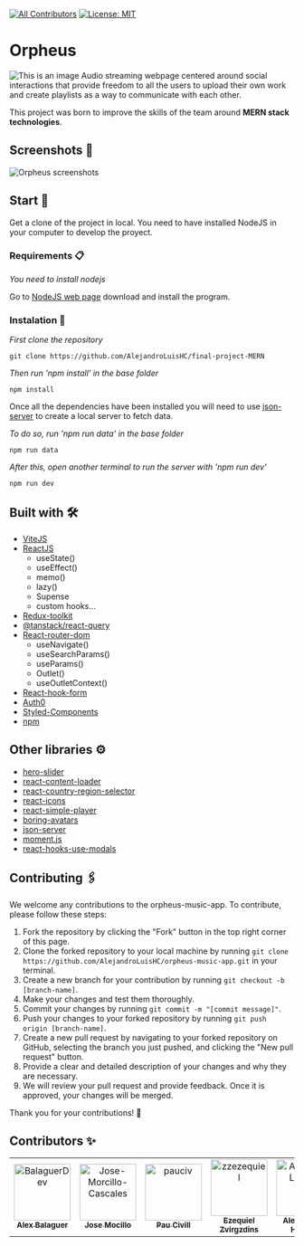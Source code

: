 [![All Contributors](https://img.shields.io/badge/all_contributors-4-orange.svg?style=flat-square)](#contributors-)
[![License: MIT](https://img.shields.io/badge/License-MIT-yellow.svg)](https://opensource.org/licenses/MIT)
# Orpheus 
![This is an image](https://res.cloudinary.com/drghk9p6q/image/upload/v1671122043/Final-Project-MERN/Readme/WhatsApp_Image_2022-12-15_at_17.29.42_c8gara.jpg)
Audio streaming webpage centered around social interactions that provide freedom to all the users to upload their own work and create playlists as a way to communicate with each other. 

This project was born to improve the skills of the team around **MERN stack technologies**. 

## Screenshots 📸
![Orpheus screenshots](https://res.cloudinary.com/drghk9p6q/image/upload/v1675415760/Final-Project-MERN/Presentacion/Readme_1_p5ywae.png)

## Start 🚀

Get a clone of the project in local. You need to have installed NodeJS in your computer to develop the proyect.

### Requirements 📋

_You need to install nodejs_

Go to [NodeJS web page](https://nodejs.org/es/) download and install the
program.

### Instalation 🔧

_First clone the repository_

```
git clone https://github.com/AlejandroLuisHC/final-project-MERN
```

_Then run 'npm install' in the base folder_

```
npm install
```

Once all the dependencies have been installed you will need to use [json-server](https://github.com/typicode/json-server) to create a local server to fetch data.

_To do so, run 'npm run data' in the base folder_ 

```
npm run data
```

_After this, open another terminal to run the server with 'npm run dev'_

```
npm run dev
```

## Built with 🛠️
- [ViteJS](https://vitejs.dev/)
- [ReactJS](https://es.reactjs.org/)
  - useState()
  - useEffect()
  - memo() 
  - lazy()
  - Supense
  - custom hooks...
- [Redux-toolkit](https://redux-toolkit.js.org/)
- [@tanstack/react-query](https://tanstack.com/query/v4/?from=reactQueryV3&original=https://react-query-v3.tanstack.com/)
- [React-router-dom](https://reactrouter.com/en/main)
  - useNavigate()
  - useSearchParams()
  - useParams()
  - Outlet()
  - useOutletContext()
- [React-hook-form](https://react-hook-form.com/)
- [Auth0](https://auth0.com/docs)
- [Styled-Components](https://styled-components.com/)
- [npm](https://www.npmjs.com/)

## Other libraries ⚙️
- [hero-slider](https://www.npmjs.com/package/hero-slider)
- [react-content-loader](https://github.com/danilowoz/react-content-loader)
- [react-country-region-selector](https://www.npmjs.com/package/react-country-region-selector)
- [react-icons](https://react-icons.github.io/react-icons)
- [react-simple-player](https://github.com/streamich/react-simple-player)
- [boring-avatars](https://boringavatars.com/)
- [json-server](https://github.com/typicode/json-server)
- [moment.js](https://momentjs.com/)
- [react-hooks-use-modals](https://www.npmjs.com/package/react-hooks-use-modal)

## Contributing 🖇️

We welcome any contributions to the orpheus-music-app. To contribute, please follow these steps:

1. Fork the repository by clicking the "Fork" button in the top right corner of this page.
2. Clone the forked repository to your local machine by running `git clone https://github.com/AlejandroLuisHC/orpheus-music-app.git` in your terminal.
3. Create a new branch for your contribution by running `git checkout -b [branch-name]`.
4. Make your changes and test them thoroughly.
5. Commit your changes by running `git commit -m "[commit message]"`.
6. Push your changes to your forked repository by running `git push origin [branch-name]`.
7. Create a new pull request by navigating to your forked repository on GitHub, selecting the branch you just pushed, and clicking the "New pull request" button.
8. Provide a clear and detailed description of your changes and why they are necessary.
9. We will review your pull request and provide feedback. Once it is approved, your changes will be merged.

Thank you for your contributions! 🎉


## Contributors ✨
<!-- ALL-CONTRIBUTORS-LIST:START - Do not remove or modify this section -->
<!-- prettier-ignore-start -->
<!-- markdownlint-disable -->
<table>
  <tr>
    <td align="center"><a href="https://github.com/BalaguerDev"><img src="https://avatars.githubusercontent.com/u/101297683?v=4" 
    width="100px;" alt="BalaguerDev"/><br /><sub><b>Alex Balaguer</b></sub></a></td>
    <td align="center"><a href="https://github.com/Jose-Morcillo-Cascales"><img src="https://avatars.githubusercontent.com/u/85121932?v=4" width="100px;" alt="Jose-Morcillo-Cascales"/><br /><sub><b>Jose Mocillo</b></sub></a></td>
    <td align="center"><a href="https://github.com/pauciv"><img src="https://avatars.githubusercontent.com/u/99875709?v=4" 
    width="100px;" alt="pauciv"/><br /><sub><b>Pau Civill</b></sub></a></td>
    <td align="center"><a href="https://github.com/zzezequiel"><img src="https://avatars.githubusercontent.com/u/104327861?v=4" 
    width="100px;" alt="zzezequiel"/><br /><sub><b>Ezequiel Zvirgzdins</b></sub></a></td>
    <td align="center"><a href="https://github.com/AlejandroLuisHC"><img src="https://avatars.githubusercontent.com/u/57948901?v=4" width="100px;" alt="AlejandroLuisHC"/><br /><sub><b>Alejandro L. Herrero</b></sub></a></td>
  </tr>
</table>
<!-- markdownlint-restore -->
<!-- prettier-ignore-end -->

<!-- ALL-CONTRIBUTORS-LIST:END -->
